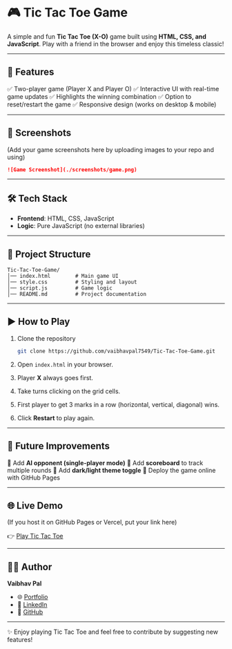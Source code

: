 # 🎮 Tic Tac Toe Game

A simple and fun **Tic Tac Toe (X-O)** game built using **HTML, CSS, and JavaScript**.
Play with a friend in the browser and enjoy this timeless classic!

---

## 🚀 Features

✅ Two-player game (Player X and Player O)
✅ Interactive UI with real-time game updates
✅ Highlights the winning combination
✅ Option to reset/restart the game
✅ Responsive design (works on desktop & mobile)

---

## 📸 Screenshots

(Add your game screenshots here by uploading images to your repo and using)

```markdown
![Game Screenshot](./screenshots/game.png)
```

---

## 🛠️ Tech Stack

* **Frontend**: HTML, CSS, JavaScript
* **Logic**: Pure JavaScript (no external libraries)

---

## 📂 Project Structure

```
Tic-Tac-Toe-Game/
│── index.html        # Main game UI
│── style.css         # Styling and layout
│── script.js         # Game logic
│── README.md         # Project documentation
```

---

## ▶️ How to Play

1. Clone the repository

   ```bash
   git clone https://github.com/vaibhavpal7549/Tic-Tac-Toe-Game.git
   ```
2. Open `index.html` in your browser.
3. Player **X** always goes first.
4. Take turns clicking on the grid cells.
5. First player to get 3 marks in a row (horizontal, vertical, diagonal) wins.
6. Click **Restart** to play again.

---

## 📌 Future Improvements

🔹 Add **AI opponent (single-player mode)**
🔹 Add **scoreboard** to track multiple rounds
🔹 Add **dark/light theme toggle**
🔹 Deploy the game online with GitHub Pages

---

## 🌐 Live Demo

(If you host it on GitHub Pages or Vercel, put your link here)

👉 [Play Tic Tac Toe](https://vaibhavpal7549.github.io/Tic-Tac-Toe-Game/)

---

## 👨‍💻 Author

**Vaibhav Pal**

* 🌐 [Portfolio](https://vaibhavpal.vercel.app/)
* 💼 [LinkedIn](https://www.linkedin.com/in/vaibhavpal7549/)
* 🐙 [GitHub](https://github.com/vaibhavpal7549)

---

✨ Enjoy playing Tic Tac Toe and feel free to contribute by suggesting new features!
